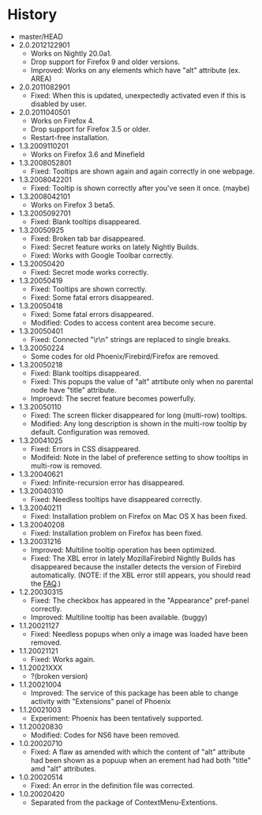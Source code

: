 # History

 - master/HEAD
 - 2.0.2012122901
   * Works on Nightly 20.0a1.
   * Drop support for Firefox 9 and older versions.
   * Improved: Works on any elements which have "alt" attribute (ex. AREA)
 - 2.0.2011082901
   * Fixed: When this is updated, unexpectedly activated even if this is disabled by user.
 - 2.0.2011040501
   * Works on Firefox 4.
   * Drop support for Firefox 3.5 or older.
   * Restart-free installation.
 - 1.3.2009110201
   * Works on Firefox 3.6 and Minefield
 - 1.3.2008052801
   * Fixed: Tooltips are shown again and again correctly in one webpage.
 - 1.3.2008042201
   * Fixed: Tooltip is shown correctly after you've seen it once. (maybe)
 - 1.3.2008042101
   * Works on Firefox 3 beta5.
 - 1.3.2005092701
   * Fixed: Blank tooltips disappeared.
 - 1.3.20050925
   * Fixed: Broken tab bar disappeared.
   * Fixed: Secret feature works on lately Nightly Builds.
   * Fixed: Works with Google Toolbar correctly.
 - 1.3.20050420
   * Fixed: Secret mode works correctly.
 - 1.3.20050419
   * Fixed: Tooltips are shown correctly.
   * Fixed: Some fatal errors disappeared.
 - 1.3.20050418
   * Fixed: Some fatal errors disappeared.
   * Modified: Codes to access content area become secure.
 - 1.3.20050401
   * Fixed: Connected "\r\n" strings are replaced to single breaks.
 - 1.3.20050224
   * Some codes for old Phoenix/Firebird/Firefox are removed.
 - 1.3.20050218
   * Fixed: Blank tooltips disappeared.
   * Fixed: This popups the value of "alt" atrtibute only when no parental node have "title" attribute.
   * Improevd: The secret feature becomes powerfully.
 - 1.3.20050110
   * Fixed: The screen flicker disappeared for long (multi-row) tooltips.
   * Modified: Any long description is shown in the multi-row tooltip by default. Configuration was removed.
 - 1.3.20041025
   * Fixed: Errors in CSS disappeared.
   * Modifeid: Note in the label of preference setting to show tooltips in multi-row is removed.
 - 1.3.20040621
   * Fixed: Infinite-recursion error has disappeared.
 - 1.3.20040310
   * Fixed: Needless tooltips have disappeared correctly.
 - 1.3.20040211
   * Fixed: Installation problem on Firefox on Mac OS X has been fixed.
 - 1.3.20040208
   * Fixed: Installation problem on Firefox has been fixed.
 - 1.3.20031216
   * Improved: Multiline tooltip operation has been optimized.
   * Fixed: The XBL error in lately MozillaFirebird Nightly Builds has disappeared because the installer detects the version of Firebird automatically. (NOTE: if the XBL error still appears, you should read the [FAQ](http://piro.sakura.ne.jp/xul/#faq-XBLerror).)
 - 1.2.20030315
   * Fixed: The checkbox has appeared in the "Appearance" pref-panel correctly.
   * Improved: Multiline tooltip has been available. (buggy)
 - 1.1.20021127
   * Fixed: Needless popups when only a image was loaded have been removed.
 - 1.1.20021121
   * Fixed: Works again.
 - 1.1.20021XXX
   * ?(broken version)
 - 1.1.20021004
   * Improved: The service of this package has been able to change activity with "Extensions" panel of Phoenix
 - 1.1.20021003
   * Experiment: Phoenix has been tentatively supported.
 - 1.1.20020830
   * Modified: Codes for NS6 have been removed.
 - 1.0.20020710
   * Fixed: A flaw as amended with which the content of "alt" attribute had been shown as a popuup when an erement had had both "title" amd "alt" attributes.
 - 1.0.20020514
   * Fixed: An error in the definition file was corrected.
 - 1.0.20020420
   * Separated from the package of ContextMenu-Extentions.
